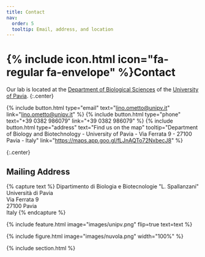 ```yaml
---
title: Contact
nav:
  order: 5
  tooltip: Email, address, and location
---
```


# {% include icon.html icon="fa-regular fa-envelope" %}Contact

Our lab is located at the [Department of Biological Sciences](https://dbb.dip.unipv.it/en) of the [University of Pavia](https://portale.unipv.it/it).
{:.center}

{%
  include button.html
  type="email"
  text="lino.ometto@unipv.it"
  link="lino.ometto@unipv.it"
%}
{%
  include button.html
  type="phone"
  text="+39 0382 986079"
  link="+39 0382 986079"
%}
{%
  include button.html
  type="address"
  text="Find us on the map"
  tooltip="Department of Biology and Biotechnology - University of Pavia - Via Ferrata 9 - 27100 Pavia - Italy"
  link="https://maps.app.goo.gl/fLJnAQTo72NxbecJ8"
%}

{:.center}

## Mailing Address

{% capture text %}
Dipartimento di Biologia e Biotecnologie "L. Spallanzani"  
Università di Pavia  
Via Ferrata 9  
27100 Pavia  
Italy
{% endcapture %}

{%
  include feature.html
  image="images/unipv.png"
  flip=true
  text=text
%}

{%
  include figure.html
  image="images/nuvola.png"
  width="100%"
%}

{% include section.html %}


